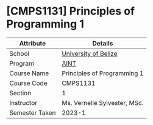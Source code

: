 # [CMPS1131] Principles of Programming 1

| Attribute      | Details                                                    |
|----------------|------------------------------------------------------------|
| School         | [University of Belize](https://www.ub.edu.bz/)             |
| Program        | [AINT](https://github.com/stars/jennxsierra/lists/ub-aint) |
| Course Name    | Principles of Programming 1                                |
| Course Code    | CMPS1131                                                   |
| Section        | 1                                                          |
| Instructor     | Ms. Vernelle Sylvester, MSc.                               |
| Semester Taken | 2023-1                                                     |